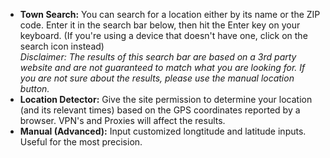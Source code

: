 - **Town Search:** You can search for a location either by its name or the ZIP code. Enter it in the search bar below, then hit the Enter key on your keyboard. (If you're using a device that doesn't have one, click on the search icon instead)<br>
  _Disclaimer: The results of this search bar are based on a 3rd party website and are not guaranteed to match what you are looking for. If you are not sure about the results, please use the manual location button._
- **Location Detector:** Give the site permission to determine your location (and its relevant times) based on the GPS coordinates reported by a browser. VPN's and Proxies will affect the results.
- **Manual (Advanced):** Input customized longtitude and latitude inputs. Useful for the most precision.
